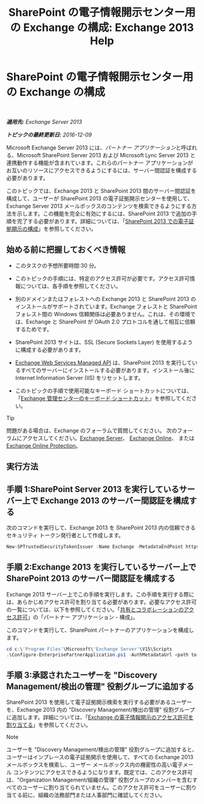 ﻿---
title: 'SharePoint の電子情報開示センター用の Exchange の構成: Exchange 2013 Help'
TOCTitle: SharePoint の電子情報開示センター用の Exchange の構成
ms:assetid: 795c1a3b-295c-4ee5-ade9-52cf3fda3f19
ms:mtpsurl: https://technet.microsoft.com/ja-jp/library/JJ218665(v=EXCHG.150)
ms:contentKeyID: 49129543
ms.date: 04/24/2018
mtps_version: v=EXCHG.150
ms.translationtype: HT
---

# SharePoint の電子情報開示センター用の Exchange の構成

 

_**適用先:** Exchange Server 2013_

_**トピックの最終更新日:** 2016-12-09_

Microsoft Exchange Server 2013 には、*パートナー アプリケーション*と呼ばれる、Microsoft SharePoint Server 2013 および Microsoft Lync Server 2013 と連携動作する機能が含まれています。これらのパートナー アプリケーションがお互いのリソースにアクセスできるようにするには、サーバー間認証を構成する必要があります。

このトピックでは、Exchange 2013 と SharePoint 2013 間のサーバー間認証を構成して、ユーザーが SharePoint 2013 の電子証拠開示センターを使用して、Exchange Server 2013 メールボックスのコンテンツを検索できるようにする方法を示します。この機能を完全に有効にするには、SharePoint 2013 で追加の手順を完了する必要があります。詳細については、「[SharePoint 2013 での電子証拠開示の構成](https://go.microsoft.com/fwlink/?linkid=257727)」を参照してください。

## 始める前に把握しておくべき情報

  - このタスクの予想所要時間:30 分。

  - このトピックの手順には、特定のアクセス許可が必要です。アクセス許可情報については、各手順を参照してください。

  - 別のドメインまたはフォレストへの Exchange 2013 と SharePoint 2013 のインストールがサポートされています。Exchange フォレストと SharePoint フォレスト間の Windows 信頼関係は必要ありません。これは、その環境では、Exchange と SharePoint が OAuth 2.0 プロトコルを通して相互に信頼するためです。

  - SharePoint 2013 サイトは、SSL (Secure Sockets Layer) を使用するように構成する必要があります。

  - [Exchange Web Services Managed API](https://go.microsoft.com/fwlink/?linkid=257726) は、SharePoint 2013 を実行しているすべてのサーバーにインストールする必要があります。インストール後に Internet Information Server (IIS) をリセットします。

  - このトピックの手順で使用可能なキーボード ショートカットについては、「[Exchange 管理センターのキーボード ショートカット](keyboard-shortcuts-in-the-exchange-admin-center-exchange-online-protection-help.md)」を参照してください。


> [!TIP]
> 問題がある場合は、Exchange のフォーラムで質問してください。 次のフォーラムにアクセスしてください。<A href="https://go.microsoft.com/fwlink/p/?linkid=60612">Exchange Server</A>、 <A href="https://go.microsoft.com/fwlink/p/?linkid=267542">Exchange Online</A>、 または <A href="https://go.microsoft.com/fwlink/p/?linkid=285351">Exchange Online Protection</A>。



## 実行方法

## 手順 1:SharePoint Server 2013 を実行しているサーバー上で Exchange 2013 のサーバー間認証を構成する

次のコマンドを実行して、Exchange 2013 を SharePoint 2013 内の信頼できるセキュリティ トークン発行者として作成します。

```powershell
New-SPTrustedSecurityTokenIssuer -Name Exchange -MetadataEndPoint https://<Exchange Server Name or FQDN>/autodiscover/metadata/json/1
```

## 手順 2:Exchange 2013 を実行しているサーバー上で SharePoint 2013 のサーバー間認証を構成する

Exchange 2013 サーバー上でこの手順を実行します。この手順を実行する際には、あらかじめアクセス許可を割り当てる必要があります。必要なアクセス許可の一覧については、以下を参照してください。「[共有とコラボレーションのアクセス許可](sharing-and-collaboration-permissions-exchange-2013-help.md)」の「パートナー アプリケーション - 構成」。

このコマンドを実行して、SharePoint パートナーのアプリケーションを構成します。

```powershell
cd c:\'Program Files'\Microsoft\'Exchange Server'\V15\Scripts
.\Configure-EnterprisePartnerApplication.ps1 -AuthMetadataUrl <path to SharePoint AuthMetadataUrl> -ApplicationType SharePoint
```

## 手順 3:承認されたユーザーを "Discovery Management/検出の管理" 役割グループに追加する

SharePoint 2013 を使用して電子証拠開示検索を実行する必要があるユーザーを、Exchange 2013 内の "Discovery Management/検出の管理" 役割グループに追加します。詳細については、「[Exchange の電子情報開示のアクセス許可を割り当てる](https://docs.microsoft.com/ja-jp/exchange/security-and-compliance/in-place-ediscovery/assign-ediscovery-permissions)」を参照してください。


> [!NOTE]
> ユーザーを "Discovery Management/検出の管理" 役割グループに追加すると、ユーザーはインプレースの電子証拠開示を使用して、すべての Exchange 2013 メールボックスを検索し、ユーザー メールボックス内の機密性の高い電子メール コンテンツにアクセスできるようになります。既定では、このアクセス許可は、"Organization Management/組織の管理" 役割グループのメンバーを含むすべてのユーザーに割り当てられていません。このアクセス許可をユーザーに割り当てる前に、組織の法務部門または人事部門に確認してください。



